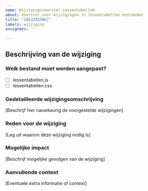 ```yaml
---
name: Wijzigingsvoorstel Lessentabellen
about: Voorstel voor wijzigingen in lessentabellen bestanden
title: "[WIJZIGING]"
labels: wijziging
assignees: ''

---
```


## Beschrijving van de wijziging

### Welk bestand moet worden aangepast?
- [ ] lessentabellen.js
- [ ] lessentabellen.css

### Gedetailleerde wijzigingsomschrijving
[Beschrijf hier nauwkeurig de voorgestelde wijzigingen]

### Reden voor de wijziging
[Leg uit waarom deze wijziging nodig is]

### Mogelijke impact
[Beschrijf mogelijke gevolgen van de wijziging]

### Aanvullende context
[Eventuele extra informatie of context]
